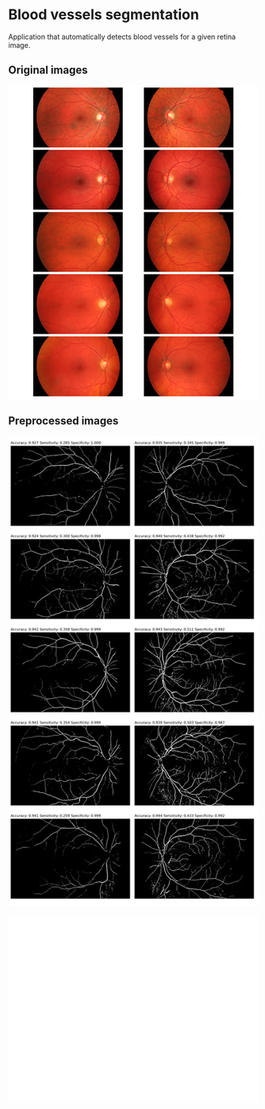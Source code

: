 # Blood vessels segmentation
Application that automatically detects blood vessels for a given retina image.


## Original images
![Original images](./res/original-images.png)

## Preprocessed images
![Preprocessed images](./res/preprocessed-images.png)

![Preprocessed images](./res/separated-vessels.png)


